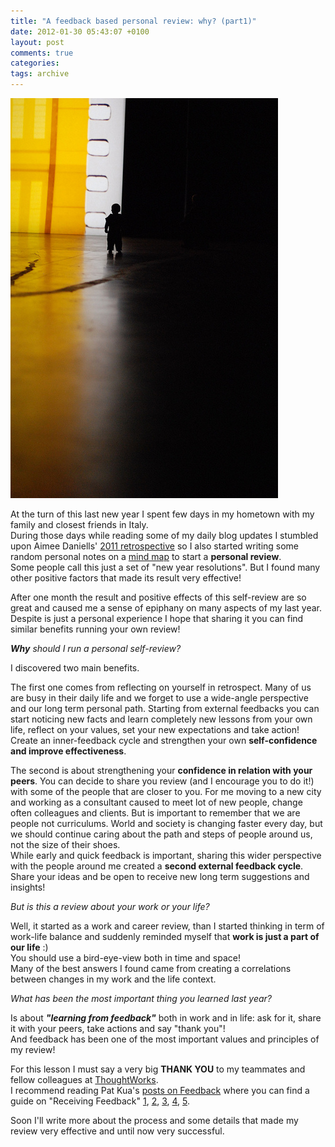 ```yaml
---
title: "A feedback based personal review: why? (part1)"
date: 2012-01-30 05:43:07 +0100
layout: post
comments: true
categories:
tags: archive
---
```


[![photo: Choice, past, by Ilias Bartolini](/assets/images/posts_2012_choice_past.jpg)](http://www.flickr.com/photos/iliasbartolini/6292107545/lightbox)

At the turn of this last new year I spent few days in my hometown with my family and closest friends in Italy.  
During those days while reading some of my daily blog updates I stumbled upon Aimee Daniells' [2011 retrospective](http://sermoa.wordpress.com/2011/12/31/aimees-2011-retrospective-a-year-in-review/) so I also started writing some random personal notes on a [mind map](http://en.wikipedia.org/wiki/Mind_map) to start a **personal review**.  
Some people call this just a set of "new year resolutions". But I found many other positive factors that made its result very effective!

After one month the result and positive effects of this self-review are so great and caused me a sense of epiphany on many aspects of my last year. Despite is just a personal experience I hope that sharing it you can find similar benefits running your own review!

_**Why** should I run a personal self-review?_

I discovered two main benefits.

The first one comes from reflecting on yourself in retrospect. Many of us are busy in their daily life and we forget to use a wide-angle perspective and our long term personal path. Starting from external feedbacks you can start noticing new facts and learn completely new lessons from your own life, reflect on your values, set your new expectations and take action! Create an inner-feedback cycle and strengthen your own **self-confidence and improve effectiveness**.

The second is about strengthening your **confidence in relation with your peers**. You can decide to share you review (and I encourage you to do it!) with some of the people that are closer to you. For me moving to a new city and working as a consultant caused to meet lot of new people, change often colleagues and clients. But is important to remember that we are people not curriculums. World and society is changing faster every day, but we should continue caring about the path and steps of people around us, not the size of their shoes.  
While early and quick feedback is important, sharing this wider perspective with the people around me created a **second external feedback cycle**. Share your ideas and be open to receive new long term suggestions and insights!

_But is this a review about your work or your life?_  

Well, it started as a work and career review, than I started thinking in term of work-life balance and suddenly reminded myself that **work is just a part of our life** :)  
You should use a bird-eye-view both in time and space!  
Many of the best answers I found came from creating a correlations between changes in my work and the life context.

_What has been the most important thing you learned last year?_

Is about **_"learning from feedback"_** both in work and in life: ask for it, share it with your peers, take actions and say "thank you"!  
And feedback has been one of the most important values and principles of my review!

For this lesson I must say a very big **THANK YOU** to my teammates and fellow colleagues at [ThoughtWorks](http://www.thoughtworks.com/values-and-culture).  
I recommend reading Pat Kua's [posts on Feedback](http://www.thekua.com/atwork/category/feedback/) where you can find a guide on "Receiving Feedback" [1](http://www.thekua.com/atwork/2009/10/a-guide-to-receiving-feedback-part-i-ask-for-it/), [2](http://www.thekua.com/atwork/2009/10/a-guide-to-receiving-feedback-part-ii-observe-first-judge-later/), [3](http://www.thekua.com/atwork/2009/10/a-guide-to-receiving-feedback-part-iii-agree-on-action/), [4](http://www.thekua.com/atwork/2009/10/a-guide-to-receiving-feedback-part-iv-apply-it-immediately/), [5](http://www.thekua.com/atwork/2009/10/a-guide-to-receiving-feedback-part-v-thank-them-for-their-feedback/).

Soon I'll write more about the process and some details that made my review very effective and until now very successful.
